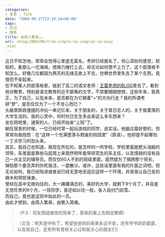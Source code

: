 ```yaml
---
categories:
- 言吾 - Talk
date: "2004-09-27T22:19:18+08:00"
tags:
- 日记
- 随笔
title: 由简入繁易……
url: /blog/2004/09/from-simple-to-complex-so-easy
.html
---
```

近日不知怎地，常常会觉得心里虚无莫名，考研已经报名了，但心深处的感觉，软软的，象那么一坨海绵，想用力捶打上去，却无论如何使不上力了。这个部落格不知怎么，好像几位都因为两天的无缘无故上不去，仿佛世界里失去了某个东西，竟惶恐不安起来。  
在不知某人的部落格里，链到了高二的语文老师：[王雷老师的BLOG](http://feiyuwen.blogchina.com/)里去了，看到他对教育，特别是语文教育的近乎鄙夷的文字，不禁要细细想想，这些年来，我真正，为了自己，以及未来，是否都在为它朝着“+”的方向行走？我的所谓考研“梦”，是否仅仅为了一个不甘心而已？  
头脑里跌跌撞撞的冲出一串记忆来，关于朋友的，关于昔日恋人的，关于我寞落的大学生活的。我的心灵中，何时何日生生多出来这么多东西来？  
坐在网吧里，通宵的人，已经开始来“上班”了。  
躺在宿舍的时候，一位已经时常一起玩游戏的同学，说实话，他脑瓜蛮好使的，但常常向我抱怨：在“这样一个充满堕落与颓废的校园里”（原语），他却提不起哪怕一丁点学习的劲头来。  
其实，我自己也知道，我现在所在的，是怎样的一所学校，学校里面是肥头油脑的领导，系里面是靠拍马屁爬上来竟然明年能带研究生的系主任，以及懦弱的没有自己一点主见的辅导员。而仅仅60人不到的班级里面，竟然就为了搞跨那个班长，弹劾那个委员弄的你死我活，一盘散沙。或许，这些话里面有我的片面之词吧。但无论如何，我已经陷进或者说已经无意地去适应这样一个环境，并渐渐让自己变的麻木和明哲保身。  
曾经在高中无限向往的，大一踌躇满志的，美好的大学，就剩下9个月了，并且是无觉珍贵的9个月，一班同学，竟还如以往一般，各人自扫门前雪。  
而自己，竟也是这班中如此的一员。  
由此才想到，由简入繁易，由繁入简难。  
> （P.S：将友情链接改的简单了，原来的看上去稍显繁缛）

> （又及：明天是中秋了，希望爸爸妈妈弟弟永远平安，还有爷爷奶奶婆婆，以及我自己，还有所有曾经关心过和我关心的朋友们）